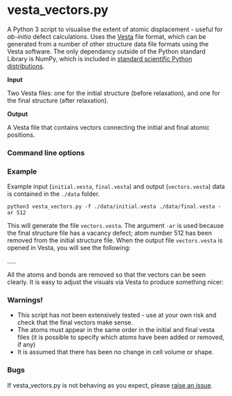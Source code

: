 # vesta_vectors.py

A Python 3 script to visualise the extent of atomic displacement - useful for *ab-initio* defect calculations.
Uses the [Vesta](http://jp-minerals.org/vesta/en/) file format, which can be generated from a number of other structure data file formats using the Vesta software.
The only dependancy outside of the Python standard Library is NumPy, which is included in [standard scientific Python distributions](https://scipy.org/install.html).

**Input**

Two Vesta files: one for the initial structure (before relaxation), and one for the final structure (after relaxation).

**Output**

A Vesta file that contains vectors connecting the initial and final atomic positions.

### Command line options

### Example

Example input (`initial.vesta`, `final.vesta`) and output (`vectors.vesta`) data is contained in the `./data` folder.

``` python3 vesta_vectors.py -f ./data/initial.vesta ./data/final.vesta -ar 512 ```

This will generate the file `vectors.vesta`. The argument `-ar` is used because the final structure file has a vacancy defect; atom number 512 has been removed from the initial structure file. 
When the output file `vectors.vesta` is opened in Vesta, you will see the following:

.....

All the atoms and bonds are removed so that the vectors can be seen clearly.
It is easy to adjust the visuals via Vesta to produce something nicer:

### Warnings!
 - This script has not been extensively tested - use at your own risk and check that the final vectors make sense.
 - The atoms must appear in the same order in the initial and final vesta files (it is possible to specify which atoms have been added or removed, if any)
 - It is assumed that there has been no change in cell volume or shape.

### Bugs

If vesta_vectors.py is not behaving as you expect, please [raise an issue]().
